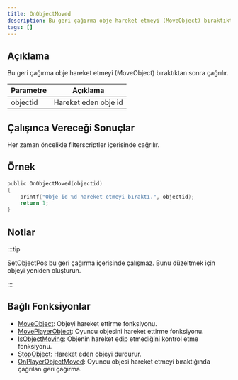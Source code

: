 ```yaml
---
title: OnObjectMoved
description: Bu geri çağırma obje hareket etmeyi (MoveObject) bıraktıktan sonra çağrılır.
tags: []
---
```


## Açıklama

Bu geri çağırma obje hareket etmeyi (MoveObject) bıraktıktan sonra çağrılır.

| Parametre       | Açıklama             |
| -------- | -------------------- |
| objectid | Hareket eden obje id |

## Çalışınca Vereceği Sonuçlar

Her zaman öncelikle filterscriptler içerisinde çağrılır.

## Örnek

```c
public OnObjectMoved(objectid)
{
    printf("Obje id %d hareket etmeyi bıraktı.", objectid);
    return 1;
}
```

## Notlar

:::tip

SetObjectPos bu geri çağırma içerisinde çalışmaz. Bunu düzeltmek için objeyi yeniden oluşturun.

:::

## Bağlı Fonksiyonlar

- [MoveObject](../functions/MoveObject.md): Objeyi hareket ettirme fonksiyonu.
- [MovePlayerObject](../functions/MovePlayerObject.md): Oyuncu objesini hareket ettirme fonksiyonu.
- [IsObjectMoving](../functions/IsObjectMoving.md): Objenin hareket edip etmediğini kontrol etme fonksiyonu.
- [StopObject](../functions/StopObject.md): Hareket eden objeyi durdurur.
- [OnPlayerObjectMoved](OnPlayerObjectMoved.md): Oyuncu objesi hareket etmeyi bıraktığında çağrılan geri çağırma.
